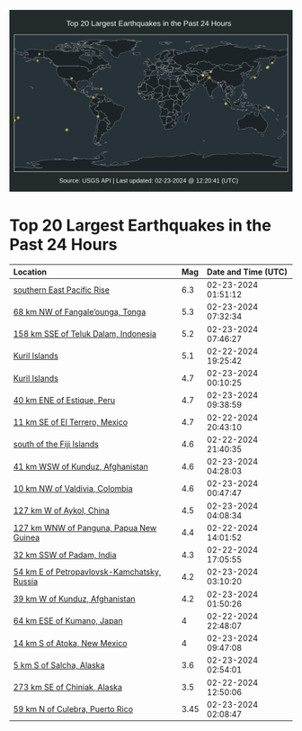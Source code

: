 ![Map](./map.png)

# Top 20 Largest Earthquakes in the Past 24 Hours

| Location | Mag | Date and Time (UTC) |
|:---|:---|:---|
| [southern East Pacific Rise](https://earthquake.usgs.gov/earthquakes/eventpage/us7000m0zq) | 6.3 | 02-23-2024 01:51:12 |
| [68 km NW of Fangale’ounga, Tonga](https://earthquake.usgs.gov/earthquakes/eventpage/us7000m10z) | 5.3 | 02-23-2024 07:32:34 |
| [158 km SSE of Teluk Dalam, Indonesia](https://earthquake.usgs.gov/earthquakes/eventpage/us7000m114) | 5.2 | 02-23-2024 07:46:27 |
| [Kuril Islands](https://earthquake.usgs.gov/earthquakes/eventpage/us7000m0we) | 5.1 | 02-22-2024 19:25:42 |
| [Kuril Islands](https://earthquake.usgs.gov/earthquakes/eventpage/us7000m0yz) | 4.7 | 02-23-2024 00:10:25 |
| [40 km ENE of Estique, Peru](https://earthquake.usgs.gov/earthquakes/eventpage/us7000m11k) | 4.7 | 02-23-2024 09:38:59 |
| [11 km SE of El Terrero, Mexico](https://earthquake.usgs.gov/earthquakes/eventpage/us7000m0xa) | 4.7 | 02-22-2024 20:43:10 |
| [south of the Fiji Islands](https://earthquake.usgs.gov/earthquakes/eventpage/us7000m0xy) | 4.6 | 02-22-2024 21:40:35 |
| [41 km WSW of Kunduz, Afghanistan](https://earthquake.usgs.gov/earthquakes/eventpage/us7000m10f) | 4.6 | 02-23-2024 04:28:03 |
| [10 km NW of Valdivia, Colombia](https://earthquake.usgs.gov/earthquakes/eventpage/us7000m0zk) | 4.6 | 02-23-2024 00:47:47 |
| [127 km W of Aykol, China](https://earthquake.usgs.gov/earthquakes/eventpage/us7000m10d) | 4.5 | 02-23-2024 04:08:34 |
| [127 km WNW of Panguna, Papua New Guinea](https://earthquake.usgs.gov/earthquakes/eventpage/us7000m0tq) | 4.4 | 02-22-2024 14:01:52 |
| [32 km SSW of Padam, India](https://earthquake.usgs.gov/earthquakes/eventpage/us7000m0vv) | 4.3 | 02-22-2024 17:05:55 |
| [54 km E of Petropavlovsk-Kamchatsky, Russia](https://earthquake.usgs.gov/earthquakes/eventpage/us7000m106) | 4.2 | 02-23-2024 03:10:20 |
| [39 km W of Kunduz, Afghanistan](https://earthquake.usgs.gov/earthquakes/eventpage/us7000m0zp) | 4.2 | 02-23-2024 01:50:26 |
| [64 km ESE of Kumano, Japan](https://earthquake.usgs.gov/earthquakes/eventpage/us7000m0yl) | 4 | 02-22-2024 22:48:07 |
| [14 km S of Atoka, New Mexico](https://earthquake.usgs.gov/earthquakes/eventpage/us7000m11m) | 4 | 02-23-2024 09:47:08 |
| [5 km S of Salcha, Alaska](https://earthquake.usgs.gov/earthquakes/eventpage/ak0242hcj3dq) | 3.6 | 02-23-2024 02:54:01 |
| [273 km SE of Chiniak, Alaska](https://earthquake.usgs.gov/earthquakes/eventpage/us7000m0se) | 3.5 | 02-22-2024 12:50:06 |
| [59 km N of Culebra, Puerto Rico](https://earthquake.usgs.gov/earthquakes/eventpage/pr2024054000) | 3.45 | 02-23-2024 02:08:47 |
